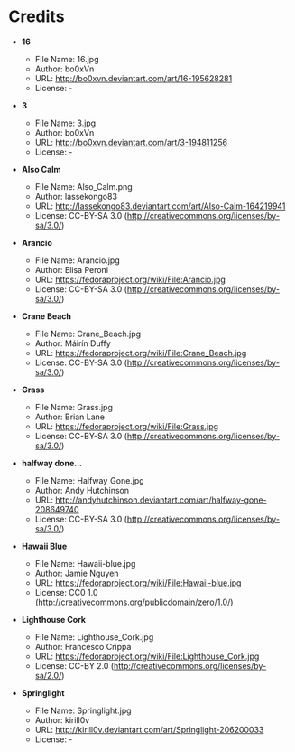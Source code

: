 # Credits

* **16**
  - File Name: 16.jpg
  - Author: bo0xVn
  - URL: http://bo0xvn.deviantart.com/art/16-195628281
  - License: -

* **3**
  - File Name: 3.jpg
  - Author: bo0xVn
  - URL: http://bo0xvn.deviantart.com/art/3-194811256
  - License: -

* **Also Calm**
  - File Name: Also_Calm.png
  - Author: lassekongo83
  - URL: http://lassekongo83.deviantart.com/art/Also-Calm-164219941
  - License: CC-BY-SA 3.0 (http://creativecommons.org/licenses/by-sa/3.0/)

* **Arancio**
  - File Name: Arancio.jpg
  - Author: Elisa Peroni
  - URL: https://fedoraproject.org/wiki/File:Arancio.jpg
  - License: CC-BY-SA 3.0 (http://creativecommons.org/licenses/by-sa/3.0/)

* **Crane Beach**
  - File Name: Crane_Beach.jpg
  - Author: Máirín Duffy
  - URL: https://fedoraproject.org/wiki/File:Crane_Beach.jpg
  - License: CC-BY-SA 3.0 (http://creativecommons.org/licenses/by-sa/3.0/)

* **Grass**
  - File Name: Grass.jpg
  - Author: Brian Lane
  - URL: https://fedoraproject.org/wiki/File:Grass.jpg
  - License: CC-BY-SA 3.0 (http://creativecommons.org/licenses/by-sa/3.0/)

* **halfway done...**
  - File Name: Halfway_Gone.jpg
  - Author: Andy Hutchinson
  - URL: http://andyhutchinson.deviantart.com/art/halfway-gone-208649740
  - License: CC-BY-SA 3.0 (http://creativecommons.org/licenses/by-sa/3.0/)

* **Hawaii Blue**
  - File Name: Hawaii-blue.jpg
  - Author: Jamie Nguyen
  - URL: https://fedoraproject.org/wiki/File:Hawaii-blue.jpg
  - License: CC0 1.0 (http://creativecommons.org/publicdomain/zero/1.0/)

* **Lighthouse Cork**
  - File Name: Lighthouse_Cork.jpg
  - Author: Francesco Crippa
  - URL: https://fedoraproject.org/wiki/File:Lighthouse_Cork.jpg
  - License: CC-BY 2.0 (http://creativecommons.org/licenses/by-sa/2.0/)

* **Springlight**
  - File Name: Springlight.jpg
  - Author: kirill0v
  - URL: http://kirill0v.deviantart.com/art/Springlight-206200033
  - License: -
